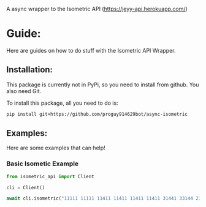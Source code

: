 A async wrapper to the Isometric API (https://jeyy-api.herokuapp.com/)

# Guide:
Here are guides on how to do stuff with the Isometric API Wrapper.

## Installation:
This package is currently not in PyPi, so you need to install from github.
You also need Git.

To install this package, all you need to do is:
```sh
pip install git+https://github.com/proguy914629bot/async-isometric
```

## Examples:
Here are some examples that can help!

### Basic Isometic Example
```py
from isometric_api import Client

cli = Client()

await cli.isometric("11111 11111 11411 11411 11411 11411 31441 33144 23114 23314 22314- 0 0555 0505 0535- 0 0565 0606 0535- 0 0555 0555 0555")
```

